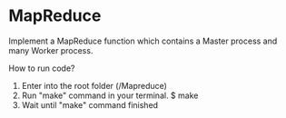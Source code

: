 # MapReduce
Implement a MapReduce function which contains a Master process and many Worker process. 


How to run code?
1. Enter into the root folder (/Mapreduce)
2. Run "make" command in your terminal.
$ make
3. Wait until "make" command finished

